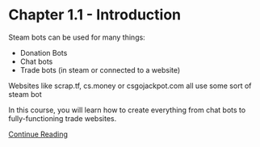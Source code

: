 # Chapter 1.1 - Introduction

Steam bots can be used for many things:
 - Donation Bots
 - Chat bots
 - Trade bots (in steam or connected to a website)
 
Websites like scrap.tf, cs.money or csgojackpot.com all use some sort of steam bot

In this course, you will learn how to create everything from chat
bots to fully-functioning trade websites.

[Continue Reading](../Chapter%201.2%20-%20Prerequisites)
